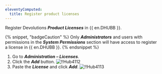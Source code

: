 ```yaml
---
eleventyComputed:
  title: Register product licenses
---
```

Register Devolutions ***Product Licenses*** in {{ en.DHUBB }}.

{% snippet, "badgeCaution" %}
Only ***Administrators*** and users with permissions in the ***System Permissions*** section will have access to register a license in {{ en.DHUBB }}.
{% endsnippet %}

1. Go to ***Administration – Licenses***.
1. Click the ***Add*** button.
![!!Hub4112](https://cdnweb.devolutions.net/docs/docs_en_hub_Hub4112.png)
1. Paste the ***License*** and click ***Add***.
![!!Hub4113](https://cdnweb.devolutions.net/docs/docs_en_hub_Hub4113.png)
